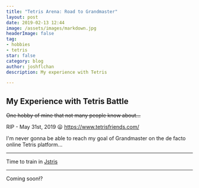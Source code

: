 ```yaml
---
title: "Tetris Arena: Road to Grandmaster"
layout: post
date: 2019-02-13 12:44
image: /assets/images/markdown.jpg
headerImage: false
tag:
- hobbies
- tetris
star: false
category: blog
author: joshflchan
description: My experience with Tetris

---
```

## My Experience with Tetris Battle

~~One hobby of mine that not many people know about...~~

RIP - May 31st, 2019 :frowning:
https://www.tetrisfriends.com/  

I'm never gonna be able to reach my goal of Grandmaster on the de facto online Tetris platform...

---

Time to train in [Jstris](https://jstris.jezevec10.com)

---
Coming soon~~!~~?
